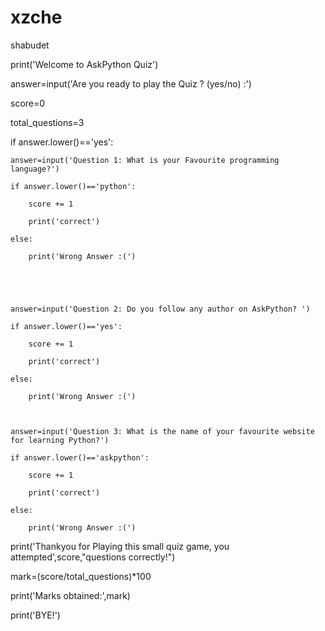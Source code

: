 # xzche
shabudet

print('Welcome to AskPython Quiz')

answer=input('Are you ready to play the Quiz ? (yes/no) :')

score=0

total_questions=3

 

if answer.lower()=='yes':

    answer=input('Question 1: What is your Favourite programming language?')

    if answer.lower()=='python':

        score += 1

        print('correct')

    else:

        print('Wrong Answer :(')

 

 

    answer=input('Question 2: Do you follow any author on AskPython? ')

    if answer.lower()=='yes':

        score += 1

        print('correct')

    else:

        print('Wrong Answer :(')

 

    answer=input('Question 3: What is the name of your favourite website for learning Python?')

    if answer.lower()=='askpython':

        score += 1

        print('correct')

    else:

        print('Wrong Answer :(')

 

print('Thankyou for Playing this small quiz game, you attempted',score,"questions correctly!")

mark=(score/total_questions)*100

print('Marks obtained:',mark)

print('BYE!')
